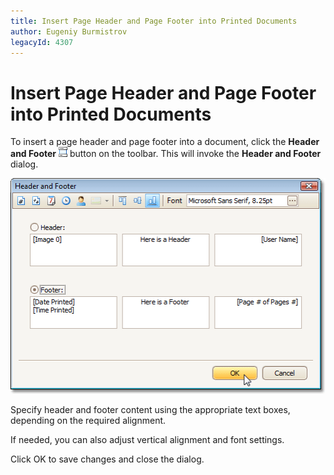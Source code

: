 ```yaml
---
title: Insert Page Header and Page Footer into Printed Documents
author: Eugeniy Burmistrov
legacyId: 4307
---
```

# Insert Page Header and Page Footer into Printed Documents
To insert a page header and page footer into a document, click the **Header and Footer** ![previewButtonHeaderFooter](../../../../images/img7264.png) button on the toolbar. This will invoke the **Header and Footer** dialog.

![HeaderAndFooterDialog](../../../../images/img7299.png)

Specify header and footer content using the appropriate text boxes, depending on the required alignment.

If needed, you can also adjust vertical alignment and font settings.

Click OK to save changes and close the dialog.